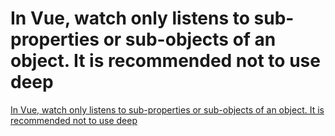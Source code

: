 # In Vue, watch only listens to sub-properties or sub-objects of an object. It is recommended not to use deep
[In Vue, watch only listens to sub-properties or sub-objects of an object. It is recommended not to use deep](https://aiwithcloud.com/2022/09/15/in_vue_watch_only_listens_to_sub_properties_or_sub_objects_of_an_object-_it_is_recommended_not_to_use_deep/)
